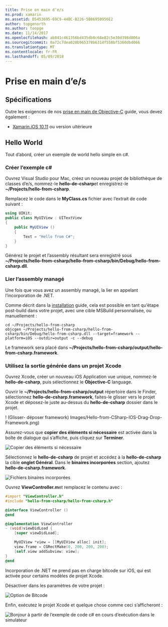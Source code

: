 ```yaml
---
title: Prise en main d’e/s
ms.prod: xamarin
ms.assetid: D5453695-69C9-44BC-B226-5B86950956E2
author: topgenorth
ms.author: toopge
ms.date: 11/14/2017
ms.openlocfilehash: ab841c461356bd435db0c68e82c5e30d398d806a
ms.sourcegitcommit: 0a72c7dea020b965378b6314f558bf5360dbd066
ms.translationtype: MT
ms.contentlocale: fr-FR
ms.lasthandoff: 05/09/2018
---
```

# <a name="getting-started-with-ios"></a>Prise en main d’e/s

## <a name="requirements"></a>Spécifications

Outre les exigences de nos [prise en main de Objective-C](~/tools/dotnet-embedding/get-started/objective-c/index.md) guide, vous devez également :

* [Xamarin.iOS 10.11](https://www.visualstudio.com/xamarin/) ou version ultérieure

## <a name="hello-world"></a>Hello World

Tout d’abord, créer un exemple de world hello simple en c#.

### <a name="create-c-sample"></a>Créer l’exemple c#

Ouvrez Visual Studio pour Mac, créez un nouveau projet de bibliothèque de classes d’e/s, nommez-le **hello-de-csharp**et enregistrez-le **~/Projects/hello-from-csharp**.

Remplacez le code dans le **MyClass.cs** fichier avec l’extrait de code suivant :

```csharp
using UIKit;
public class MyUIView : UITextView
{
    public MyUIView ()
    {
        Text = "Hello from C#";
    }
}
```

Générez le projet et l’assembly résultant sera enregistré sous **~/Projects/hello-from-csharp/hello-from-csharp/bin/Debug/hello-from-csharp.dll**.

### <a name="bind-the-managed-assembly"></a>Lier l’assembly managé

Une fois que vous avez un assembly managé, la lier en appelant l’incorporation de .NET.

Comme décrit dans la [installation](~/tools/dotnet-embedding/get-started/install/install.md) guide, cela est possible en tant qu’étape post-build dans votre projet, avec une cible MSBuild personnalisée, ou manuellement :

```shell
cd ~/Projects/hello-from-csharp
objcgen ~/Projects/hello-from-csharp/hello-from-csharp/bin/Debug/hello-from-csharp.dll --target=framework --platform=iOS --outdir=output -c --debug
```

Le framework sera placé dans **~/Projects/hello-from-csharp/output/hello-from-csharp.framework**.

### <a name="use-the-generated-output-in-an-xcode-project"></a>Utilisez la sortie générée dans un projet Xcode

Ouvrez Xcode, créer un nouveau iOS Application vue unique, nommez-le **hello-de-csharp**, puis sélectionnez le **Objective-C** language.

Ouvrir le **~/Projects/hello-from-csharp/output** répertoire dans le Finder, sélectionnez **hello-de-csharp.framework**, faites-le glisser vers le projet Xcode et déposez-le juste au-dessus du **hello-de-csharp**  dossier dans le projet.

! (Glisser- déposer framework) Images/Hello-from-CSharp-IOS-Drag-Drop-Framework.png)

Assurez-vous que **copier des éléments si nécessaire** est activée dans la boîte de dialogue qui s’affiche, puis cliquez sur **Terminer**.

![Copier des éléments si nécessaire](ios-images/hello-from-csharp-ios-copy-items-if-needed.png)

Sélectionnez le **hello-de-csharp** de projet et accédez à la **hello-de-csharp** la cible **onglet Général**. Dans le **binaires incorporées** section, ajoutez **hello-de-csharp.framework**.

![Fichiers binaires incorporées](ios-images/hello-from-csharp-ios-embedded-binaries.png)

Ouvrez **ViewController.m**et remplacez le contenu avec :

```objective-c
#import "ViewController.h"
#include "hello-from-csharp/hello-from-csharp.h"

@interface ViewController ()
@end

@implementation ViewController
- (void)viewDidLoad {
    [super viewDidLoad];

    MyUIView *view = [[MyUIView alloc] init];
    view.frame = CGRectMake(0, 200, 200, 200);
    [self.view addSubview: view];
}
@end
```

Incorporation de .NET ne prend pas en charge bitcode sur iOS, qui est activée pour certains modèles de projet Xcode. 

Désactiver dans les paramètres de votre projet :

![Option de Bitcode](../../images/ios-bitcode-option.png)

Enfin, exécutez le projet Xcode et quelque chose comme ceci s’afficheront :

![Bonjour à partir de l’exemple de code c# en cours d’exécution dans le simulateur](ios-images/hello-from-csharp-ios.png)
